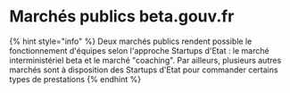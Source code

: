 # Marchés publics beta.gouv.fr

{% hint style="info" %}
Deux marchés publics rendent possible le fonctionnement d'équipes selon l'approche Startups d'Etat : le marché interministériel beta et le marché "coaching". Par ailleurs, plusieurs autres marchés sont à disposition des Startups d'Etat pour commander certains types de prestations
{% endhint %}


